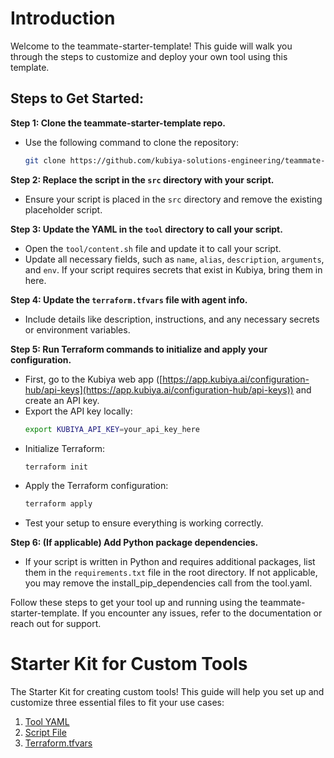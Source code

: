 # Introduction

Welcome to the teammate-starter-template! This guide will walk you through the steps to customize and deploy your own tool using this template.

## Steps to Get Started:

**Step 1: Clone the teammate-starter-template repo.**
   - Use the following command to clone the repository:
     ```sh
     git clone https://github.com/kubiya-solutions-engineering/teammate-starter-template.git
     ```

**Step 2: Replace the script in the `src` directory with your script.**
   - Ensure your script is placed in the `src` directory and remove the existing placeholder script.

**Step 3: Update the YAML in the `tool` directory to call your script.**
   - Open the `tool/content.sh` file and update it to call your script.
   - Update all necessary fields, such as `name`, `alias`, `description`, `arguments`, and `env`. If your script requires secrets that exist in Kubiya, bring them in here.

**Step 4: Update the `terraform.tfvars` file with agent info.**
   - Include details like description, instructions, and any necessary secrets or environment variables.

**Step 5: Run Terraform commands to initialize and apply your configuration.**

   - First, go to the Kubiya web app ([https://app.kubiya.ai/configuration-hub/api-keys](https://app.kubiya.ai/configuration-hub/api-keys)) and create an API key.
   - Export the API key locally:
     ```sh
     export KUBIYA_API_KEY=your_api_key_here
     ```
   - Initialize Terraform:
     ```sh
     terraform init
     ```
   - Apply the Terraform configuration:
     ```sh
     terraform apply
     ```
   - Test your setup to ensure everything is working correctly.

**Step 6: (If applicable) Add Python package dependencies.**
   - If your script is written in Python and requires additional packages, list them in the `requirements.txt` file in the root directory. If not applicable, you may remove the install_pip_dependencies call from the tool.yaml.

Follow these steps to get your tool up and running using the teammate-starter-template. If you encounter any issues, refer to the documentation or reach out for support.

# Starter Kit for Custom Tools

The Starter Kit for creating custom tools! This guide will help you set up and customize three essential files to fit your use cases:

1. [Tool YAML](#tool-yaml)
2. [Script File](#script-file)
3. [Terraform.tfvars](#terraformtfvars)